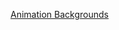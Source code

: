 ---
layout: post
wordpress_id: 653
wordpress_url: http://noesbueno.com/archives/653
date: '2010-06-04 15:00:43 -0500'
date_gmt: '2010-06-04 20:00:43 -0500'
body: |
  <p><a href="http://www.epicponyz.com/2010/06/animation-backgrounds.html">Animation Backgrounds</a></p>
---